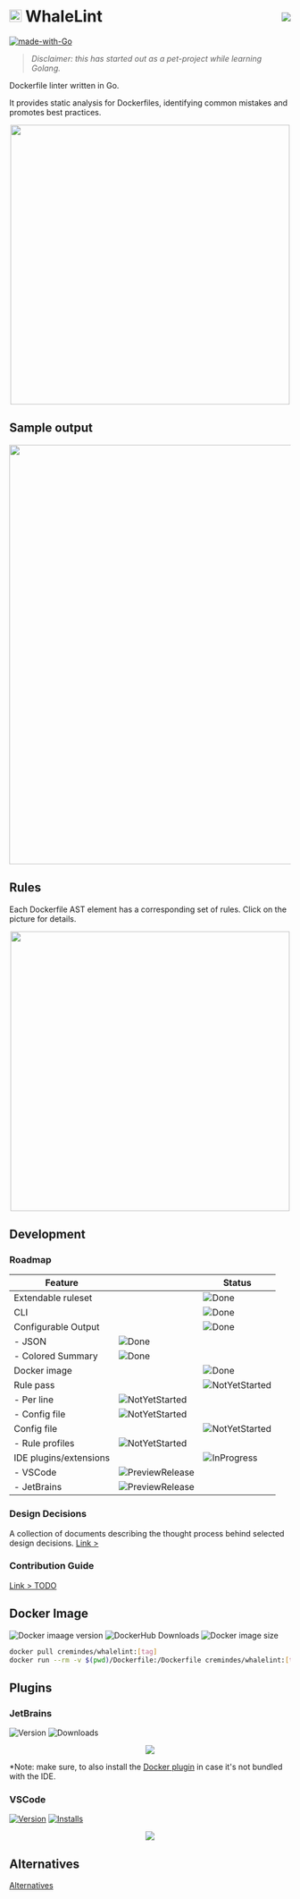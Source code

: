 # <img width="22px" src="https://user-images.githubusercontent.com/5306361/110181582-6c807f80-7e0c-11eb-81c8-36d6a9c0db0b.png"> WhaleLint <img align="right" style="position: relative; top: 10px;" src="https://github.com/northwood-labs/whalelint/workflows/build/badge.svg" />

[![made-with-Go](https://img.shields.io/badge/Made%20with-Go-1f425f.svg)](http://golang.org)

> *Disclaimer: this has started out as a pet-project while learning Golang.*

Dockerfile linter written in Go.

It provides static analysis for Dockerfiles, identifying common mistakes and promotes best practices.

<p align="center">
  <img width="500px" src="docs/illustration/illustration.svg"/>
</p>

## Sample output

<p align="center">
  <img width="750px" src="https://user-images.githubusercontent.com/5306361/110198673-775f0280-7e54-11eb-8e4e-ab6350fb4e7d.png"/>
</p>

## Rules

Each Dockerfile AST element has a corresponding set of rules. Click on the picture for details.

<p align="center"><a href="docs/rule/readme.md">
  <img width="500px" src="https://user-images.githubusercontent.com/5306361/110181292-bfa60280-7e0b-11eb-8437-d9ec9c45df62.png" />
</a/</p>

## Development

### Roadmap

| Feature                |                                                                                                | Status                                                                                         |
|------------------------|------------------------------------------------------------------------------------------------|------------------------------------------------------------------------------------------------|
| Extendable ruleset     |                                                                                                | ![Done](https://img.shields.io/static/v1?label=&message=Done&color=Green)                      |
| CLI                    |                                                                                                | ![Done](https://img.shields.io/static/v1?label=&message=Done&color=Green)                      |
| Configurable Output    |                                                                                                | ![Done](https://img.shields.io/static/v1?label=&message=Done&color=Green)                      |
| - JSON                 | ![Done](https://img.shields.io/static/v1?label=&message=Done&color=Green)                      |                                                                                                |
| - Colored Summary      | ![Done](https://img.shields.io/static/v1?label=&message=Done&color=Green)                      |                                                                                                |
| Docker image           |                                                                                                | ![Done](https://img.shields.io/static/v1?label=&message=Done&color=Green)                      |
| Rule pass              |                                                                                                | ![NotYetStarted](https://img.shields.io/static/v1?label=&message=NoYetStarted&color=lightgrey) |
| - Per line             | ![NotYetStarted](https://img.shields.io/static/v1?label=&message=NoYetStarted&color=lightgrey) |                                                                                                |
| - Config file          | ![NotYetStarted](https://img.shields.io/static/v1?label=&message=NoYetStarted&color=lightgrey) |                                                                                                |
| Config file            |                                                                                                | ![NotYetStarted](https://img.shields.io/static/v1?label=&message=NoYetStarted&color=lightgrey) |
| - Rule profiles        | ![NotYetStarted](https://img.shields.io/static/v1?label=&message=NoYetStarted&color=lightgrey) |                                                                                                |
| IDE plugins/extensions |                                                                                                | ![InProgress](https://img.shields.io/static/v1?label=&message=InProgress&color=blue)           |
| - VSCode               | ![PreviewRelease](https://img.shields.io/static/v1?label=&message=PreviewRelease&color=blue)   |                                                                                                |
| - JetBrains            | ![PreviewRelease](https://img.shields.io/static/v1?label=&message=PreviewRelease&color=blue)   |                                                                                                |

### Design Decisions

A collection of documents describing the thought process behind selected design decisions. [Link >](docs/design/readme.md)

### Contribution Guide

[Link > TODO](docs/contribution/readme.md)

## Docker Image

![Docker imaage version](https://img.shields.io/docker/v/cremindes/whalelint)
![DockerHub Downloads](https://img.shields.io/docker/pulls/cremindes/whalelint)
![Docker image size](https://img.shields.io/docker/image-size/cremindes/whalelint)

```bash
docker pull cremindes/whalelint:[tag]
docker run --rm -v $(pwd)/Dockerfile:/Dockerfile cremindes/whalelint:[tag] Dockerfile
```

## Plugins

### JetBrains

![Version](https://img.shields.io/jetbrains/plugin/v/tamas_g_barna.whalelint)
![Downloads](https://img.shields.io/jetbrains/plugin/d/tamas_g_barna.whalelint)

<p align="center">
  <img src="https://user-images.githubusercontent.com/5306361/110693878-3a926300-81e8-11eb-80c4-7041f2ecf675.gif"/>
</p>

*Note: make sure, to also install the [Docker plugin](https://plugins.jetbrains.com/plugin/7724-docker) in case it's not bundled with the IDE.

### VSCode

[![Version](https://vsmarketplacebadge.apphb.com/version/tamasgbarna.whalelint.svg)](https://marketplace.visualstudio.com/items?itemName=tamasgbarna.whalelint)
[![Installs](https://vsmarketplacebadge.apphb.com/installs-short/tamasgbarna.whalelint.svg)](https://marketplace.visualstudio.com/items?itemName=tamasgbarna.whalelint)

<p align="center">
  <img src="https://user-images.githubusercontent.com/5306361/110014611-4c28c600-7d23-11eb-915d-114aca6470b2.gif"/>
</p>

## Alternatives

[Alternatives](docs/alternatives/readme.md)

